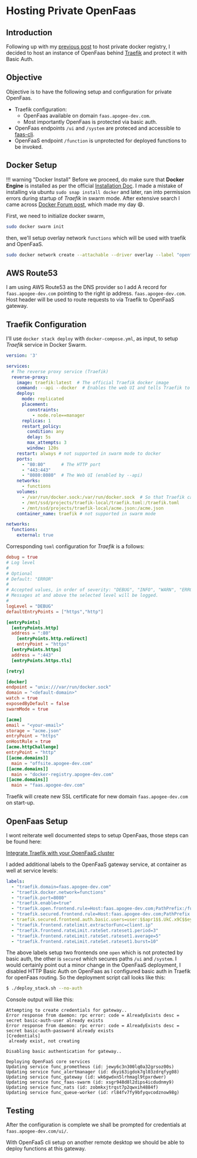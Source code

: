 # Hosting Private OpenFaas

## Introduction

Following up with my [previous post](self-hosting.md) to host private docker registry, I decided to host an instance of OpenFaas behind [Traefik](https://traefik.io/) and protect it with Basic Auth.

## Objective

Objective is to have the following setup and configuration for private OpenFaas.

* Traefik configuration:
    * OpenFaas available on domain `faas.apogee-dev.com`.
    * Most importantly OpenFaas is protected via basic auth.
* OpenFaas endpoints `/ui` and `/system` are proteced and accessible to [faas-cli](https://github.com/openfaas/faas-cli).
* OpenFaaS endpoint `/function` is unprotected for deployed functions to be invoked.

## Docker Setup

!!! warning "Docker Install"
    Before we proceed, do make sure that **Docker Engine** is installed as per the official [Installation Doc](https://docs.docker.com/install/linux/docker-ce/ubuntu/#install-using-the-repository). I made a mistake of installing via ubuntu `sudo snap install docker` and later, ran into permission errors during startup of _Traefik_ in swarm mode. After extensive search I came across [Docker Forum post](https://forums.docker.com/t/error-mkdir-var-lib-docker-permission-denied-when-creating-a-service/61615), which made my day :smile:.

First, we need to initialize docker swarm,

```bash
sudo docker swarm init
```

then, we'll setup overlay network `functions` which will be used with traefik and OpenFaaS.

```bash
sudo docker network create --attachable --driver overlay --label "openfaas=true" functions
```

## AWS Route53

I am using AWS Route53 as the DNS provider so I add A record for `faas.apogee-dev.com` pointing to the right ip address. `faas.apogee-dev.com`. Host header will be used to route requests to via Traefik to OpenFaaS gateway.

## Traefik Configuration

I'll use `docker stack deploy` with `docker-compose.yml`, as input, to setup _Traefik_ service in Docker Swarm.

```yaml
version: '3'

services:
  # The reverse proxy service (Traefik)
  reverse-proxy:
    image: traefik:latest  # The official Traefik docker image
    command: --api --docker  # Enables the web UI and tells Traefik to listen
    deploy:
      mode: replicated
      placement:
        constraints:
          - node.role==manager
      replicas: 1
      restart_policy:
        condition: any
        delay: 5s
        max_attempts: 3
        window: 120s
    restart: always # not supported in swarm mode to docker
    ports:
      - "80:80"      # The HTTP port
      - "443:443"
      - "8080:8080"  # The Web UI (enabled by --api)
    networks:
      - functions
    volumes:
      - /var/run/docker.sock:/var/run/docker.sock  # So that Traefik can listen to the Docker events
      - /mnt/ssd/projects/traefik-local/traefik.toml:/traefik.toml
      - /mnt/ssd/projects/traefik-local/acme.json:/acme.json
    container_name: traefik # not supported in swarm mode

networks:
  functions:
    external: true
```

Corresponding `toml` configuration for _Traefik_ is a follows:

```toml
debug = true
# Log level
#
# Optional
# Default: "ERROR"
#
# Accepted values, in order of severity: "DEBUG", "INFO", "WARN", "ERROR", "FATAL", "PANIC"
# Messages at and above the selected level will be logged.
#
logLevel = "DEBUG"
defaultEntryPoints = ["https","http"]

[entryPoints]
  [entryPoints.http]
  address = ":80"
    [entryPoints.http.redirect]
    entryPoint = "https"
  [entryPoints.https]
  address = ":443"
  [entryPoints.https.tls]

[retry]

[docker]
endpoint = "unix:///var/run/docker.sock"
domain = "<default-domain>"
watch = true
exposedByDefault = false
swarmMode = true

[acme]
email = "<your-email>"
storage = "acme.json"
entryPoint = "https"
onHostRule = true
[acme.httpChallenge]
entryPoint = "http"
[[acme.domains]]
  main = "offsite.apogee-dev.com"
[[acme.domains]]
  main = "docker-registry.apogee-dev.com"
[[acme.domains]]
  main = "faas.apogee-dev.com"
```

Traefik will create new SSL certificate for new domain `faas.apogee-dev.com` on start-up.

## OpenFaas Setup

I wont reiterate well documented steps to setup OpenFaas, those steps can be found here:

[Integrate Traefik with your OpenFaaS cluster](https://github.com/openfaas/faas/blob/master/guide/traefik_integration.md)

I added additional labels to the OpenFaaS gateway service, at container as well at service levels:

```yaml
labels:
  - "traefik.domain=faas.apogee-dev.com"
  - "traefik.docker.network=functions"
  - "traefik.port=8080"
  - "traefik.enable=true"
  - "traefik.open.frontend.rule=Host:faas.apogee-dev.com;PathPrefix:/function"
  - "traefik.secured.frontend.rule=Host:faas.apogee-dev.com;PathPrefix:/ui,/system"
  - traefik.secured.frontend.auth.basic.users=user:$$apr1$$.UkC.x9C$$eyPRxQ...b9y1
  - "traefik.frontend.ratelimit.extractorFunc=client.ip"
  - "traefik.frontend.rateLimit.rateSet.rateset1.period=3"
  - "traefik.frontend.rateLimit.rateSet.rateset1.average=5"
  - "traefik.frontend.rateLimit.rateSet.rateset1.burst=10"
```

The above labels setup two frontends one `open` which is not protected by basic auth, the other is `secured` which secures paths `/ui` and `/system`. I would certainly point out a minor change in the OpenFaaS deployment, I disabled HTTP Basic Auth on OpenFaas as I configured basic auth in Traefik for openFaas routing. So the deployment script call looks like this:

```bash
$ ./deploy_stack.sh --no-auth
```
Console output will like this:

```
Attempting to create credentials for gateway..
Error response from daemon: rpc error: code = AlreadyExists desc = secret basic-auth-user already exists
Error response from daemon: rpc error: code = AlreadyExists desc = secret basic-auth-password already exists
[Credentials]
 already exist, not creating

Disabling basic authentication for gateway..

Deploying OpenFaaS core services
Updating service func_prometheus (id: jewy6c3n300lq0a32grsoz00s)
Updating service func_alertmanager (id: dkyi63igdok7gl03zdrqfyg08)
Updating service func_gateway (id: wk6gwdxn5lrhmagl9tpxrdwer)
Updating service func_faas-swarm (id: xsgr948d8l2dips4icdudnmy9)
Updating service func_nats (id: zobmkxjtrqst7p2qwxih4884f)
Updating service func_queue-worker (id: rl84fv7fy9bfyqvcodznow98g)
```

## Testing

After the configuration is complete we shall be prompted for credentials at `faas.apogee-dev.com/ui/`.

With OpenFaaS cli setup on another remote desktop we should be able to deploy functions at this gateway.